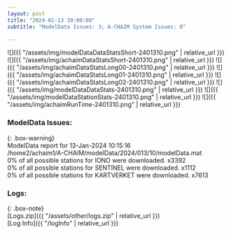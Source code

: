 ```yaml
---
layout: post
title: "2024-01-13 10:00:00"
subtitle: "ModelData Issues: 3; A-CHAIM System Issues: 0"

---
```


![]({{ "/assets/img/modelDataDataStatsShort-2401310.png" | relative_url }})
![]({{ "/assets/img/achaimDataStatsShort-2401310.png" | relative_url }})
![]({{ "/assets/img/achaimDataStatsLong00-2401310.png" | relative_url }})
![]({{ "/assets/img/achaimDataStatsLong01-2401310.png" | relative_url }})
![]({{ "/assets/img/achaimDataStatsLong02-2401310.png" | relative_url }})
![]({{ "/assets/img/modelDataDataStats-2401310.png" | relative_url }})
![]({{ "/assets/img/modelDataStationStats-2401310.png" | relative_url }})
![]({{ "/assets/img/achaimRunTime-2401310.png" | relative_url }})


### ModelData Issues:  
  
{: .box-warning}  
 ModelData report for 13-Jan-2024 10:15:16   
 /home2/achaim1/A-CHAIM/modelData/2024/013/10/modelData.mat   
 0% of all possible stations for IONO were downloaded. x3392   
 0% of all possible stations for SENTINEL were downloaded. x1112   
 0% of all possible stations for KARTVERKET were downloaded. x7613   
  


### Logs:  
  
{: .box-note}  
[Logs.zip]({{ "/assets/other/logs.zip" | relative_url }})  
[Log Info]({{ "/logInfo" | relative_url }})  
